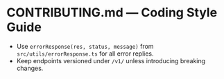 # CONTRIBUTING.md — Coding Style Guide

- Use `errorResponse(res, status, message)` from `src/utils/errorResponse.ts` for all error replies.
- Keep endpoints versioned under `/v1/` unless introducing breaking changes.
